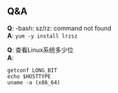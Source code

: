 ## Q&A

__Q__: -bash: sz/rz: command not found  
__A__: `yum -y install lrzsz`  

__Q__: 查看Linux系统多少位  
__A__:  

```
getconf LONG_BIT
echo $HOSTTYPE
uname -a (x86_64)
```
